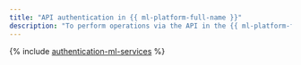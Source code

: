 ```yaml
---
title: "API authentication in {{ ml-platform-full-name }}"
description: "To perform operations via the API in the {{ ml-platform-full-name }} machine learning development (ML) service, you need to get an IAM token for your account."
---
```


{% include [authentication-ml-services](../../_includes/authentication-ml-services.md) %}